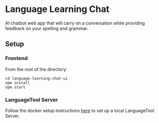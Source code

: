 # Language Learning Chat

AI chatbot web app that will carry on a conversation while providing feedback on your spelling and
grammar.

## Setup

### Frontend

From the root of the directory:

```
cd language-learning-chat-ui
npm install
npm start
```

### LanguageTool Server

Follow the docker setup instructions [here](https://hub.docker.com/r/silviof/docker-languagetool) to
set up a local LanguageTool Server.
